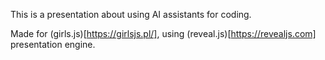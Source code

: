 This is a presentation about using AI assistants for coding.

Made for (girls.js)[https://girlsjs.pl/], using (reveal.js)[https://revealjs.com] presentation engine.